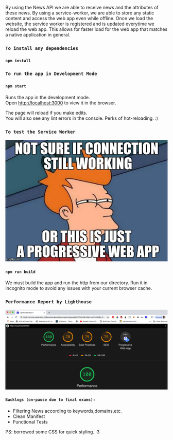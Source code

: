 By using the News API we are able to receive news and the attributes of these news. 
By using a service-worker, we are able to store any static content and access the web app even while offline. Once we load the website, the service worker is registered and is updated everytime we reload the web app. This allows for faster load for the web app that matches a native application in general.

### `To install any dependencies`
#### `npm install`

### `To run the app in Development Mode`
#### `npm start`

Runs the app in the development mode.<br>
Open [http://localhost:3000](http://localhost:3000) to view it in the browser.

The page will reload if you make edits.<br>
You will also see any lint errors in the console. 
Perks of hot-reloading. :)

### `To test the Service Worker`
![](servicemem.jpeg) 

#### `npm run build`

We must build the app and run the http from our directory. 
Run it in incognito mode to avoid any issues with your current browser cache.


### `Performance Report by Lighthouse`
![](performancetest.png)

#### `Backlogs (on-pause due to final exams):`
 - Filtering News according to keywords,domains,etc.
 - Clean Manifest
 - Functional Tests
 
PS: borrowed some CSS for quick styling. :3
